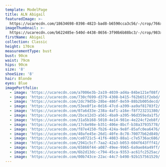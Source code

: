 ```yaml
---
template: ModelPage
title: ALN Abigail
featuredImage: >-
  https://ucarecdn.com/18634698-0398-4823-bad8-b6590cca3c56/-/crop/766x521/29,0/-/preview/
imageThumbnail: >-
  https://ucarecdn.com/b622485e-540d-4438-8656-3f90b6b88bc3/-/crop/983x1300/588,17/-/preview/
firstName: Abigail
collection: Classic
height: 170cm
measurementType: bust
bust: 90cm
waist: 79cm
hips: 90cm
size: '8'
shoeSize: '8'
hair: Blonde
eyes: Blue
imagePortfolio:
  - image: 'https://ucarecdn.com/a7006e3b-2a19-4039-ad4a-84be121ef08f/'
  - image: 'https://ucarecdn.com/730cf699-d379-4308-b415-f62b651f2ebd/'
  - image: 'https://ucarecdn.com/2dc79d5b-28be-486f-8e59-88b2b005decd/'
  - image: 'https://ucarecdn.com/53ee8f1e-0d16-47cd-a399-aa9af81703f2/'
  - image: 'https://ucarecdn.com/07a6d33e-238a-4af1-a16e-f8f723231380/'
  - image: 'https://ucarecdn.com/2bce12d3-a561-4ba9-a395-96d359eda1f5/'
  - image: 'https://ucarecdn.com/31a5b168-5010-4e14-981e-4e224cf2eb8f/'
  - image: 'https://ucarecdn.com/17c6e98e-b351-406e-8bcf-b38a37935778/'
  - image: 'https://ucarecdn.com/f87e4150-fb26-424a-9e8f-85afc0ea6476/'
  - image: 'https://ucarecdn.com/40afe45e-26d1-40fe-8c78-70077b62d849/'
  - image: 'https://ucarecdn.com/ce0721c5-41f6-4083-88a1-c7e5736ac686/'
  - image: 'https://ucarecdn.com/2941c5cf-7aa2-42a3-b053-604f643fff41/'
  - image: 'https://ucarecdn.com/65866f44-a087-49ee-9965-6a9ae84a49ff/'
  - image: 'https://ucarecdn.com/6b2d13dc-c794-45ca-9353-ac61fc2525ac/'
  - image: 'https://ucarecdn.com/00b743ce-22ac-44c7-b498-92b157561529/'
---
```


